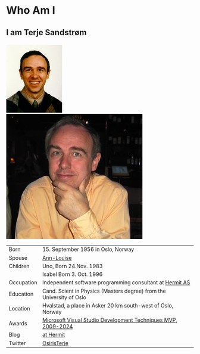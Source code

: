 # Who Am I

## I am Terje Sandstrøm</p>

![Before](ts.jpg)![After](TS2.jpg)



|  |  |
|---|---|
|Born|15. September 1956 in Oslo, Norway|
|Spouse| [Ann-Louise](https://www.alkymi.net)|
|Children|Uno,   Born 24.Nov. 1983 |
||Isabel Born 3. Oct. 1996|
|Occupation|Independent software programming consultant at [Hermit AS](https://hermit.no)|
|Education|Cand. Scient in Physics (Masters degree) from the University of Oslo|
|Location|Hvalstad, a place in Asker 20 km south-west of Oslo, Norway|
|Awards|[Microsoft Visual Studio Development Techniques MVP, 2009-2024](https://mvp.microsoft.com/en-us/PublicProfile/4025028?fullName=Terje%20%20Sandstr%C3%B8m)|
|Blog|[at Hermit](https://hermit.no)|
|Twitter|[OsirisTerje](https://www.twitter.com/Terje)|


